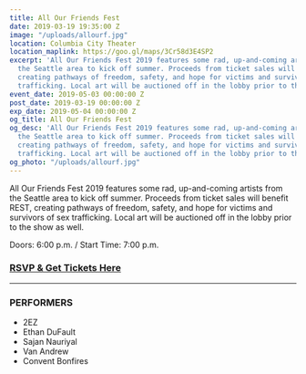```yaml
---
title: All Our Friends Fest
date: 2019-03-19 19:35:00 Z
image: "/uploads/allourf.jpg"
location: Columbia City Theater
location_maplink: https://goo.gl/maps/3Cr58d3E4SP2
excerpt: 'All Our Friends Fest 2019 features some rad, up-and-coming artists from
  the Seattle area to kick off summer. Proceeds from ticket sales will benefit REST,
  creating pathways of freedom, safety, and hope for victims and survivors of sex
  trafficking. Local art will be auctioned off in the lobby prior to the show as well. '
event_date: 2019-05-03 00:00:00 Z
post_date: 2019-03-19 00:00:00 Z
exp_date: 2019-05-04 00:00:00 Z
og_title: All Our Friends Fest
og_desc: 'All Our Friends Fest 2019 features some rad, up-and-coming artists from
  the Seattle area to kick off summer. Proceeds from ticket sales will benefit REST,
  creating pathways of freedom, safety, and hope for victims and survivors of sex
  trafficking. Local art will be auctioned off in the lobby prior to the show as well. '
og_photo: "/uploads/allourf.jpg"
---
```


All Our Friends Fest 2019 features some rad, up-and-coming artists from the Seattle area to kick off summer. Proceeds from ticket sales will benefit REST, creating pathways of freedom, safety, and hope for victims and survivors of sex trafficking. Local art will be auctioned off in the lobby prior to the show as well. 

Doors: 6:00 p.m. / Start Time: 7:00 p.m.

### [RSVP & Get Tickets Here](https://www.facebook.com/events/399967797232027/)
***
### PERFORMERS
* 2EZ 
* Ethan DuFault
* Sajan Nauriyal
* Van Andrew
* Convent Bonfires